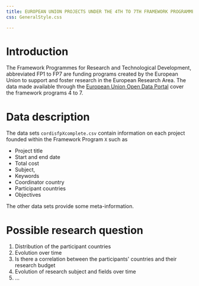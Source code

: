```yaml
---
title: EUROPEAN UNION PROJECTS UNDER THE 4TH TO 7TH FRAMEWORK PROGRAMME FOR RESEARCH AND TECHNOLOGICAL DEVELOPMENT
css: GeneralStyle.css

---
```


# Introduction

The Framework Programmes for Research and Technological Development,
abbreviated FP1 to FP7 are funding programs created by the European
Union to support and foster research in the European Research
Area. The data made available through the
[European Union Open Data Portal](https://open-data.europa.eu/en/data)
cover the framework programs 4 to 7.

# Data description 

The data sets `cordisfpXcomplete.csv` contain information on each
project founded within the Framework Program `X` such as

- Project title
- Start and end date
- Total cost
- Subject, 
- Keywords
- Coordinator country
- Participant countries 
- Objectives

The other data sets provide some meta-information.

# Possible research question

1. Distribution of the participant countries 
2. Evolution over time
3. Is there a correlation between the participants' countries and their
   research budget
4. Evolution of research subject and fields over time
5. ...

